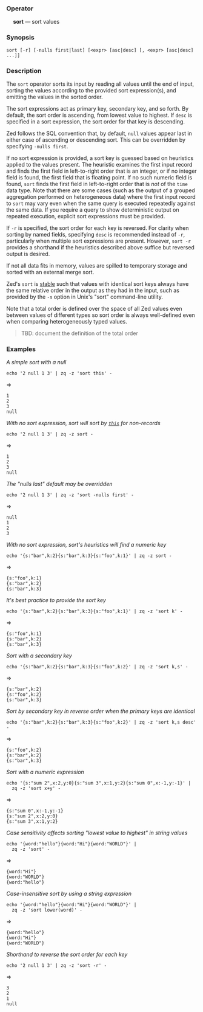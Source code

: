 ### Operator

&emsp; **sort** &mdash; sort values

### Synopsis

```
sort [-r] [-nulls first|last] [<expr> [asc|desc] [, <expr> [asc|desc] ...]]
```
### Description

The `sort` operator sorts its input by reading all values until the end of input,
sorting the values according to the provided sort expression(s), and emitting
the values in the sorted order.

The sort expressions act as primary key, secondary key, and so forth. By
default, the sort order is ascending, from lowest value to highest. If
`desc` is specified in a sort expression, the sort order for that key is
descending.

Zed follows the SQL convention that, by default, `null` values appear last
in either case of ascending or descending sort.  This can be overridden
by specifying `-nulls first`.

If no sort expression is provided, a sort key is guessed based on heuristics applied
to the values present.
The heuristic examines the first input record and finds the first field in
left-to-right order that is an integer, or if no integer field is found,
the first field that is floating point. If no such numeric field is found, `sort` finds
the first field in left-to-right order that is _not_ of the `time` data type.
Note that there are some cases (such as the output of a grouped aggregation performed on heterogeneous data) where the first input record to `sort`
may vary even when the same query is executed repeatedly against the same data.
If you require a query to show deterministic output on repeated execution,
explicit sort expressions must be provided.

If `-r` is specified, the sort order for each key is reversed. For clarity
when sorting by named fields, specifying `desc` is recommended instead of `-r`,
particularly when multiple sort expressions are present. However, `sort -r`
provides a shorthand if the heuristics described above suffice but reversed
output is desired.

If not all data fits in memory, values are spilled to temporary storage
and sorted with an external merge sort.

Zed's `sort` is [stable](https://en.wikipedia.org/wiki/Sorting_algorithm#Stability)
such that values with identical sort keys always have the same relative order
in the output as they had in the input, such as provided by the `-s` option in
Unix's "sort" command-line utility.

Note that a total order is defined over the space of all Zed values even
between values of different types so sort order is always well-defined even
when comparing heterogeneously typed values.

> TBD: document the definition of the total order

### Examples

_A simple sort with a null_
```mdtest-command
echo '2 null 1 3' | zq -z 'sort this' -
```
=>
```mdtest-output
1
2
3
null
```
_With no sort expression, sort will sort by [`this`](../pipeline-model.md#the-special-value-this) for non-records_
```mdtest-command
echo '2 null 1 3' | zq -z sort -
```
=>
```mdtest-output
1
2
3
null
```
_The "nulls last" default may be overridden_
```mdtest-command
echo '2 null 1 3' | zq -z 'sort -nulls first' -
```
=>
```mdtest-output
null
1
2
3
```
_With no sort expression, sort's heuristics will find a numeric key_
```mdtest-command
echo '{s:"bar",k:2}{s:"bar",k:3}{s:"foo",k:1}' | zq -z sort -
```
=>
```mdtest-output
{s:"foo",k:1}
{s:"bar",k:2}
{s:"bar",k:3}
```
_It's best practice to provide the sort key_
```mdtest-command
echo '{s:"bar",k:2}{s:"bar",k:3}{s:"foo",k:1}' | zq -z 'sort k' -
```
=>
```mdtest-output
{s:"foo",k:1}
{s:"bar",k:2}
{s:"bar",k:3}
```
_Sort with a secondary key_
```mdtest-command
echo '{s:"bar",k:2}{s:"bar",k:3}{s:"foo",k:2}' | zq -z 'sort k,s' -
```
=>
```mdtest-output
{s:"bar",k:2}
{s:"foo",k:2}
{s:"bar",k:3}
```
_Sort by secondary key in reverse order when the primary keys are identical_
```mdtest-command
echo '{s:"bar",k:2}{s:"bar",k:3}{s:"foo",k:2}' | zq -z 'sort k,s desc' -
```
=>
```mdtest-output
{s:"foo",k:2}
{s:"bar",k:2}
{s:"bar",k:3}
```
_Sort with a numeric expression_
```mdtest-command
echo '{s:"sum 2",x:2,y:0}{s:"sum 3",x:1,y:2}{s:"sum 0",x:-1,y:-1}' |
  zq -z 'sort x+y' -
```
=>
```mdtest-output
{s:"sum 0",x:-1,y:-1}
{s:"sum 2",x:2,y:0}
{s:"sum 3",x:1,y:2}
```
_Case sensitivity affects sorting "lowest value to highest" in string values_
```mdtest-command
echo '{word:"hello"}{word:"Hi"}{word:"WORLD"}' |
  zq -z 'sort' -
```
=>
```mdtest-output
{word:"Hi"}
{word:"WORLD"}
{word:"hello"}
```
_Case-insensitive sort by using a string expression_
```mdtest-command
echo '{word:"hello"}{word:"Hi"}{word:"WORLD"}' |
  zq -z 'sort lower(word)' -
```
=>
```mdtest-output
{word:"hello"}
{word:"Hi"}
{word:"WORLD"}
```
_Shorthand to reverse the sort order for each key_
```mdtest-command
echo '2 null 1 3' | zq -z 'sort -r' -
```
=>
```mdtest-output
3
2
1
null
```
